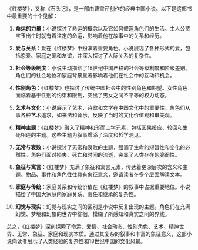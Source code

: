 《红楼梦》，又称《石头记》，是一部由曹雪芹创作的经典中国小说。以下是这部书中最重要的十个见解：

1. **命运的力量**：小说探讨了命运的概念以及它如何塑造角色们的生活。主人公贾宝玉出生时就有着注定的命运，影响着他在故事中的关系和经历。

2. **爱与关系**：爱在《红楼梦》中扮演着重要角色。小说展现了各种形式的爱，包括恋爱、家庭之爱和友谊，并深入探讨了人际关系的复杂性。

3. **社会等级制度**：小说生动描绘了18世纪中国严格的社会等级制度和阶级差别。角色们的社会地位和家庭背景显著影响着他们在社会中的互动和机会。

4. **性别角色**：《红楼梦》也探讨了传统中国社会中的性别角色和期望。女性角色面临着基于性别的约束和限制，突出了男女之间不平等的权力动态。

5. **艺术与文化**：小说展示了艺术、诗歌和文学在中国文化中的重要性。角色们从事各种艺术追求，如书法和音乐，反映了当时的文化价值观和审美观。

6. **精神主题**：《红楼梦》融入了精神和形而上学元素，包括因果报应、轮回和生死相连的主题。这些主题为叙事增添了深度和哲学洞见。

7. **无常与衰败**：小说探讨了无常和衰败的主题，强调了生命的短暂性和变化的必然性。角色们面对损失、死亡和时间的流逝，突显了人类存在的脆弱性。

8. **象征与寓言**：《红楼梦》充满了象征和寓言元素，传达着更深层次的含义和主题。物品、事件和角色往往具有象征意义，邀请读者在多个层面解读文本。

9. **家庭与传统**：家庭关系和传统价值在《红楼梦》的叙事中占据重要地位。小说描绘了中国大家庭内家庭关系、责任和继承的复杂性。

10. **幻觉与现实**：幻觉与现实之间的区别是小说中反复出现的主题。角色们在充满幻觉、梦境和幻象的世界中徘徊，模糊了所感知和真实之间的界线。

总之，《红楼梦》深刻探索了命运、爱情、社会动态、性别角色、艺术、精神世界、无常、象征、家庭和现实本质。通过其复杂的叙事和丰富的象征意义，这部小说向读者展示了人类经验的复杂性和18世纪中国的文化风景。